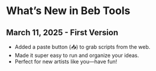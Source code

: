 # What’s New in Beb Tools

## March 11, 2025 - First Version
- Added a paste button (📥) to grab scripts from the web.
- Made it super easy to run and organize your ideas.
- Perfect for new artists like you—have fun!